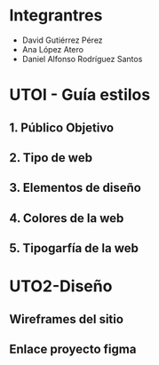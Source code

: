 # Integrantres
- David Gutiérrez Pérez
- Ana López Atero
- Daniel Alfonso Rodríguez Santos

# UTOI - Guía estilos
## 1. Público Objetivo
## 2. Tipo de web
## 3. Elementos de diseño
## 4. Colores de la web
## 5. Tipogarfía de la web

# UTO2-Diseño
## Wireframes del sitio
## Enlace proyecto figma 

